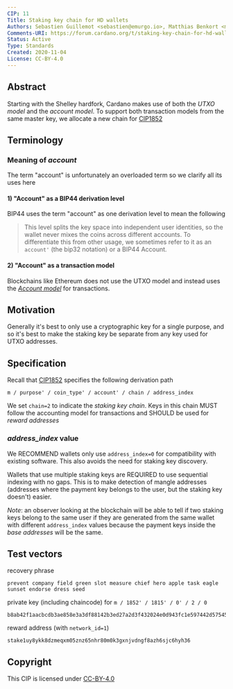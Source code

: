 ```yaml
---
CIP: 11
Title: Staking key chain for HD wallets
Authors: Sebastien Guillemot <sebastien@emurgo.io>, Matthias Benkort <matthias.benkort@iohk.io>
Comments-URI: https://forum.cardano.org/t/staking-key-chain-for-hd-wallets/41857
Status: Active
Type: Standards
Created: 2020-11-04
License: CC-BY-4.0
---
```


## Abstract

Starting with the Shelley hardfork, Cardano makes use of both the *UTXO model* and the *account model*. To support both transaction models from the same master key, we allocate a new chain for [CIP1852](https://github.com/cardano-foundation/CIPs/blob/master/CIP-1852/README.md)

## Terminology

### Meaning of *account*

The term "account" is unfortunately an overloaded term so we clarify all its uses here

#### 1) "Account" as a BIP44 derivation level

BIP44 uses the term "account" as one derivation level to mean the following

> This level splits the key space into independent user identities, so the wallet never mixes the coins across different accounts.
To differentiate this from other usage, we sometimes refer to it as an `account'` (the bip32 notation) or a BIP44 Account.

#### 2) "Account" as a transaction model

Blockchains like Ethereum does not use the UTXO model and instead uses the [*Account model*](https://github.com/ethereum/wiki/wiki/Design-Rationale#accounts-and-not-utxos) for transactions.

## Motivation

Generally it's best to only use a cryptographic key for a single purpose, and so it's best to make the staking key be separate from any key used for UTXO addresses.

## Specification

Recall that [CIP1852](https://github.com/cardano-foundation/CIPs/blob/master/CIP-1852/README.md) specifies the following derivation path

```
m / purpose' / coin_type' / account' / chain / address_index
```

We set `chain=2` to indicate the *staking key chain*. Keys in this chain MUST follow the accounting model for transactions and SHOULD be used for *reward addresses*

### *address_index* value

We RECOMMEND wallets only use `address_index=0` for compatibility with existing software. This also avoids the need for staking key discovery.

Wallets that use multiple staking keys are REQUIRED to use sequential indexing with no gaps. This is to make detection of mangle addresses (addresses where the payment key belongs to the user, but the staking key doesn't) easier.

*Note*: an observer looking at the blockchain will be able to tell if two staking keys belong to the same user if they are generated from the same wallet with different `address_index` values because the payment keys inside the *base addresses* will be the same.

## Test vectors

recovery phrase
```
prevent company field green slot measure chief hero apple task eagle sunset endorse dress seed
```

private key (including chaincode) for `m / 1852' / 1815' / 0' / 2 / 0`
```
b8ab42f1aacbcdb3ae858e3a3df88142b3ed27a2d3f432024e0d943fc1e597442d57545d84c8db2820b11509d944093bc605350e60c533b8886a405bd59eed6dcf356648fe9e9219d83e989c8ff5b5b337e2897b6554c1ab4e636de791fe5427
```

reward address (with `network_id=1`)
```
stake1uy8ykk8dzmeqxm05znz65nhr80m0k3gxnjvdngf8azh6sjc6hyh36
```

## Copyright

This CIP is licensed under [CC-BY-4.0](https://creativecommons.org/licenses/by/4.0/legalcode)
